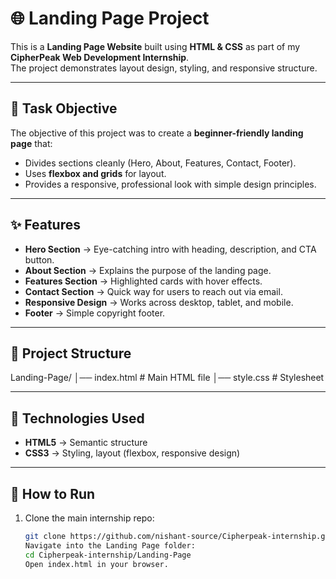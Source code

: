 # 🌐 Landing Page Project

This is a **Landing Page Website** built using **HTML & CSS** as part of my **CipherPeak Web Development Internship**.  
The project demonstrates layout design, styling, and responsive structure.

---

## 📖 Task Objective

The objective of this project was to create a **beginner-friendly landing page** that:

- Divides sections cleanly (Hero, About, Features, Contact, Footer).
- Uses **flexbox and grids** for layout.
- Provides a responsive, professional look with simple design principles.

---

## ✨ Features

- **Hero Section** → Eye-catching intro with heading, description, and CTA button.
- **About Section** → Explains the purpose of the landing page.
- **Features Section** → Highlighted cards with hover effects.
- **Contact Section** → Quick way for users to reach out via email.
- **Responsive Design** → Works across desktop, tablet, and mobile.
- **Footer** → Simple copyright footer.

---

## 📂 Project Structure

Landing-Page/
│── index.html # Main HTML file
│── style.css # Stylesheet

---

## 📌 Technologies Used

- **HTML5** → Semantic structure
- **CSS3** → Styling, layout (flexbox, responsive design)

---

## 🚀 How to Run

1. Clone the main internship repo:

   ```bash
   git clone https://github.com/nishant-source/Cipherpeak-internship.git
   Navigate into the Landing Page folder:
   cd Cipherpeak-internship/Landing-Page
   Open index.html in your browser.
   ```
